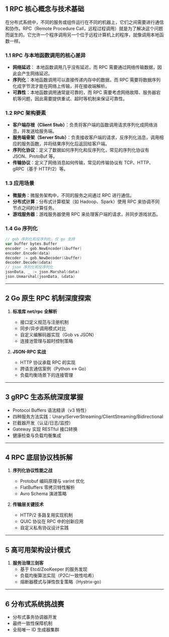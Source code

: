 ## 1 RPC 核心概念与技术基础

在分布式系统中，不同的服务或组件运行在不同的机器上，它们之间需要进行通信和协作。RPC（Remote Procedure Call，远程过程调用）就是为了解决这个问题而诞生的。它允许一个程序调用另一个位于远程计算机上的程序，就像调用本地函数一样。

### 1.1 RPC 与本地函数调用的核心差异

- **网络延迟**： 本地函数调用几乎没有延迟，而 RPC 需要通过网络传输数据，因此会产生网络延迟。
- **序列化**：本地函数调用可以直接传递内存中的数据，而 RPC 需要将数据序列化成字节流才能在网络上传输，并在接收端解析。
- **可靠性**：本地函数调用通常是可靠的，而 RPC 需要考虑网络故障、服务器宕机等问题，因此需要提供重试、超时等机制来保证可靠性。

### 1.2 RPC 架构要素

- **客户端存根（Client Stub）**：负责将客户端的函数调用请求序列化成网络消息，并发送给服务端。
- **服务端骨架（Server Stub）**：负责接收客户端的请求，反序列化消息，调用相应的服务函数，并将结果序列化后返回给客户端。
- **序列化协议**：定义了数据如何序列化和反序列化，常见的序列化协议有 JSON、ProtoBuf 等。
- **传输协议**：定义了网络消息如何传输，常见的传输协议有 TCP、HTTP、gRPC（基于 HTTP/2）等。

### 1.3 应用场景

- **微服务**：微服务架构中，不同的服务之间通过 RPC 进行通信。
- **分布式计算**：分布式计算框架（如 Hadoop、Spark）使用 RPC 来协调不同节点之间的计算任务。
- **游戏服务器**：游戏服务器使用 RPC 来处理客户端的请求，并同步游戏状态。

### 1.4 Go 序列化

```go
// gob 序列化和反序列化，仅 go 支持
var buffer bytes.Buffer
encoder := gob.NewEncoder(&buffer)
encoder.Encode(data)
decoder := gob.NewDecoder(&buffer)
decoder.Decode(&data)
// json 序列化和反序列化
jsonData, _ := json.Marshal(data)
json.Unmarshal(jsonData, &data)
```

---

## 2 Go 原生 RPC 机制深度探索
1. **标准库 net/rpc 全解析**
   - 接口定义规范与注册机制
   - 同步/异步调用模式对比
   - 自定义编解码器实现（Gob vs JSON）
   - 连接池管理与超时控制策略

2. **JSON-RPC 实战**
   - HTTP 协议承载 RPC 的实现
   - 跨语言通信案例（Python ↔ Go）
   - 负载均衡场景下的连接管理

---

## 3 gRPC 生态系统深度掌握
   - Protocol Buffers 语法精讲（v3 特性）
   - 四种服务方法实践：Unary/ServerStreaming/ClientStreaming/Bidirectional
   - 拦截器开发（认证/日志/监控）
   - Gateway 实现 RESTful 接口转换
   - 健康检查与负载均衡集成

---

## 4 RPC 底层协议栈拆解
1. **序列化协议性能之战**
   - Protobuf 编码原理与 varint 优化
   - FlatBuffers 零拷贝特性解析
   - Avro Schema 演进策略

2. **传输层关键技术**
   - HTTP/2 多路复用实现机制
   - QUIC 协议在 RPC 中的创新应用
   - 自定义私有协议设计实践

---

## 5 高可用架构设计模式
1. **服务治理三剑客**
   - 基于 Etcd/ZooKeeper 的服务发现
   - 负载均衡算法实现（P2C/一致性哈希）
   - 熔断器模式与弹性恢复策略（Hystrix-go）

---

## 6 分布式系统挑战赛
   - 分布式事务协调器开发
   - 最终一致性保障机制
   - 全局唯一 ID 生成器集群
